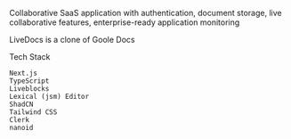Collaborative SaaS application with authentication, document storage, live collaborative features, enterprise-ready application monitoring

LiveDocs is a clone of Goole Docs

Tech Stack

    Next.js
    TypeScript
    Liveblocks
    Lexical (jsm) Editor
    ShadCN
    Tailwind CSS
    Clerk
    nanoid
